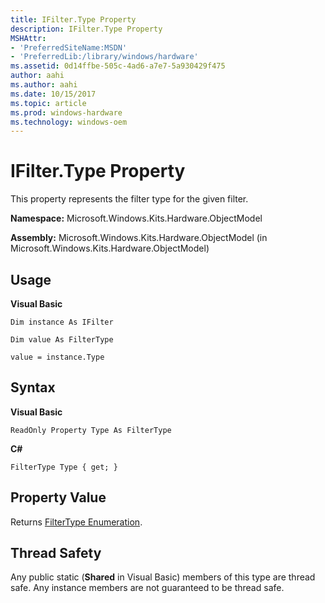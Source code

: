 ```yaml
---
title: IFilter.Type Property
description: IFilter.Type Property
MSHAttr:
- 'PreferredSiteName:MSDN'
- 'PreferredLib:/library/windows/hardware'
ms.assetid: 0d14ffbe-505c-4ad6-a7e7-5a930429f475
author: aahi
ms.author: aahi
ms.date: 10/15/2017
ms.topic: article
ms.prod: windows-hardware
ms.technology: windows-oem
---
```


# IFilter.Type Property


This property represents the filter type for the given filter.

**Namespace:** Microsoft.Windows.Kits.Hardware.ObjectModel

**Assembly:** Microsoft.Windows.Kits.Hardware.ObjectModel (in Microsoft.Windows.Kits.Hardware.ObjectModel)

## <span id="Usage"></span><span id="usage"></span><span id="USAGE"></span>Usage


**Visual Basic**

`Dim instance As IFilter`

`Dim value As FilterType`

`value = instance.Type`

## <span id="Syntax"></span><span id="syntax"></span><span id="SYNTAX"></span>Syntax


**Visual Basic**

`ReadOnly Property Type As FilterType`

**C#**

`FilterType Type { get; }`

## <span id="Property_Value"></span><span id="property_value"></span><span id="PROPERTY_VALUE"></span>Property Value


Returns [FilterType Enumeration](filtertype-enumeration.md).

## <span id="Thread_Safety"></span><span id="thread_safety"></span><span id="THREAD_SAFETY"></span>Thread Safety


Any public static (**Shared** in Visual Basic) members of this type are thread safe. Any instance members are not guaranteed to be thread safe.

 

 






